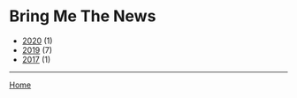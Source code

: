# Bring Me The News

  * [2020](./bring-me-the-news-2020.md) (1)
  * [2019](./bring-me-the-news-2019.md) (7)
  * [2017](./bring-me-the-news-2017.md) (1)

----

[Home](../index.md)
